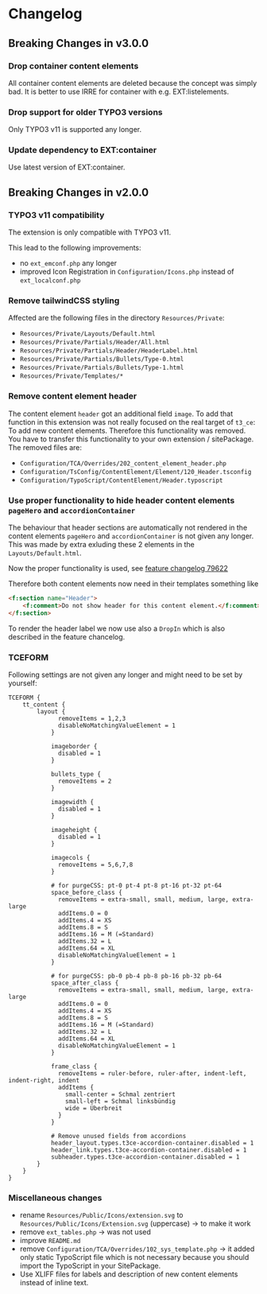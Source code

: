 # Changelog

## Breaking Changes in v3.0.0

### Drop container content elements
All container content elements are deleted because
the concept was simply bad. It is better to use IRRE
for container with e.g. EXT:listelements.

### Drop support for older TYPO3 versions
Only TYPO3 v11 is supported any longer.

### Update dependency to EXT:container
Use latest version of EXT:container.

## Breaking Changes in v2.0.0

### TYPO3 v11 compatibility
The extension is only compatible with TYPO3 v11.

This lead to the following improvements:
* no `ext_emconf.php` any longer
* improved Icon Registration in `Configuration/Icons.php` instead of `ext_localconf.php`


### Remove tailwindCSS styling
Affected are the following files in the directory `Resources/Private`:

* `Resources/Private/Layouts/Default.html`
* `Resources/Private/Partials/Header/All.html`
* `Resources/Private/Partials/Header/HeaderLabel.html`
* `Resources/Private/Partials/Bullets/Type-0.html`
* `Resources/Private/Partials/Bullets/Type-1.html`
* `Resources/Private/Templates/*`

### Remove content element header

The content element `header` got an additional field `image`.
To add that function in this extension was not really focused on the real target of `t3_ce`: To add new content elements.
Therefore this functionality was removed. You have to transfer this functionality to your own extension / sitePackage. The removed files are:
* `Configuration/TCA/Overrides/202_content_element_header.php`
* `Configuration/TsConfig/ContentElement/Element/120_Header.tsconfig`
* `Configuration/TypoScript/ContentElement/Header.typoscript`

### Use proper functionality to hide header content elements `pageHero` and `accordionContainer`

The behaviour that header sections are automatically not rendered
in the content elements `pageHero` and `accordionContainer` is not given any longer.
This was made by extra exluding these 2 elements in the `Layouts/Default.html`.

Now the proper functionality is used, see [feature changelog 79622](https://docs.typo3.org/c/typo3/cms-core/main/en-us/Changelog/8.6/Feature-79622-NewDefaultLayoutForFluidStyledContent.html#feature-79622-new-default-layout-for-fluid-styled-content)

Therefore both content elements now need in their templates something like

```html
<f:section name="Header">
    <f:comment>Do not show header for this content element.</f:comment>
</f:section>
```

To render the header label we now use also a `DropIn` which is also described in the feature chancelog.

### TCEFORM
Following settings are not given any longer and might need to be set by yourself:

```tsconfig
TCEFORM {
    tt_content {
        layout {
              removeItems = 1,2,3
              disableNoMatchingValueElement = 1
            }

            imageborder {
              disabled = 1
            }

            bullets_type {
              removeItems = 2
            }

            imagewidth {
              disabled = 1
            }

            imageheight {
              disabled = 1
            }

            imagecols {
              removeItems = 5,6,7,8
            }

            # for purgeCSS: pt-0 pt-4 pt-8 pt-16 pt-32 pt-64
            space_before_class {
              removeItems = extra-small, small, medium, large, extra-large
              addItems.0 = 0
              addItems.4 = XS
              addItems.8 = S
              addItems.16 = M (=Standard)
              addItems.32 = L
              addItems.64 = XL
              disableNoMatchingValueElement = 1
            }

            # for purgeCSS: pb-0 pb-4 pb-8 pb-16 pb-32 pb-64
            space_after_class {
              removeItems = extra-small, small, medium, large, extra-large
              addItems.0 = 0
              addItems.4 = XS
              addItems.8 = S
              addItems.16 = M (=Standard)
              addItems.32 = L
              addItems.64 = XL
              disableNoMatchingValueElement = 1
            }

            frame_class {
              removeItems = ruler-before, ruler-after, indent-left, indent-right, indent
              addItems {
                small-center = Schmal zentriert
                small-left = Schmal linksbündig
                wide = Überbreit
              }
            }

            # Remove unused fields from accordions
            header_layout.types.t3ce-accordion-container.disabled = 1
            header_link.types.t3ce-accordion-container.disabled = 1
            subheader.types.t3ce-accordion-container.disabled = 1
        }
    }
}
```


### Miscellaneous changes

* rename `Resources/Public/Icons/extension.svg` to `Resources/Public/Icons/Extension.svg` (uppercase) → to make it work
* remove `ext_tables.php` → was not used
* improve `README.md`
* remove `Configuration/TCA/Overrides/102_sys_template.php` → it added only static TypoScript file which is not necessary because you should import the TypoScript in your SitePackage.
* Use XLIFF files for labels and description of new content elements instead of inline text.
